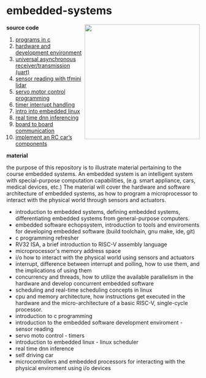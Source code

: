 # embedded-systems

<img src="https://user-images.githubusercontent.com/65584733/218813206-2c4f7197-709a-457a-bd9f-ab290cd05909.JPG" width="300" align="right">

**source code**

1.  [programs in c](./src/lab01/)
2.  [hardware and development environment](./src/lab02/)
3.  [universal asynchronous receiver/transmission (uart)](./src/lab03/)
4.  [sensor reading with tfmini lidar](./src/lab04/)
5.  [servo motor control programming](./src/lab05/)
6.  [timer interrupt handling](./src/lab06/)
7.  [intro into embedded linux](./src/lab07)
5.  [real time dnn inferencing](./src/lab08/)
6.  [board to board communication](./src/lab09/)
7.  [implement an RC car’s components](./src/milestone01/)

**material**

the purpose of this repository is to illustrate material pertaining to the course embedded systems.  An embedded system is an intelligent system with special-purpose computation capabilities, (e.g. smart appliance, cars, medical devices, etc.)  The material will cover the hardware and software architecture of embedded systems, as how to program a microprocessor to interact with the physical world through sensors and actuators.

- introduction to embedded systems, defining embedded systems, differentiating embedded systems from general-purpose computers.
- embedded software echopsystem, introduction to tools and enviroments for developing embedded software (build toolchain, gnu make, ide, git)
- c programming refresher
- RV32 ISA, a brief introduction to RISC-V assembly language
- microprocessor's memory address space
- i/o how to interact with the physical world using sensors and actuators
- interrupt, difference between interrupt and polling, how to use them, and the implications of using them
- concurrency and threads, how to utilize the available parallelism in the hardware and develop concurrent embedded software
- scheduling and real-time scheduling concepts in linux
- cpu and memory architecture, how instructions get executed in the hardware and the micro-architecture of a basic RISC-V, single-cycle processor.
-  introduction to c programming
-  introduction to the embedded software development enviroment - sensor reading
-  servo moto control - timers
-  introduction to embedded linux - linux scheduler
-  real time dnn inference
-  self driving car
-  microcontrollers and embedded processors for interacting with the physical enviroment using i/o devices
